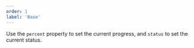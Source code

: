 ```yaml
---
order: 1
label: 'Base'
---
```


Use the `percent` property to set the current progress, and `status` to set the current status.
